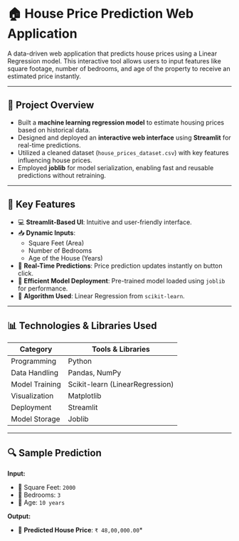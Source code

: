 # 🏠 House Price Prediction Web Application

A data-driven web application that predicts house prices using a Linear Regression model. This interactive tool allows users to input features like square footage, number of bedrooms, and age of the property to receive an estimated price instantly.

---

## 📌 Project Overview

- Built a **machine learning regression model** to estimate housing prices based on historical data.
- Designed and deployed an **interactive web interface** using **Streamlit** for real-time predictions.
- Utilized a cleaned dataset (`house_prices_dataset.csv`) with key features influencing house prices.
- Employed **joblib** for model serialization, enabling fast and reusable predictions without retraining.

---

## 🎯 Key Features

- 💻 **Streamlit-Based UI**: Intuitive and user-friendly interface.
- 📥 **Dynamic Inputs**:
  - Square Feet (Area)
  - Number of Bedrooms
  - Age of the House (Years)
- 🤖 **Real-Time Predictions**: Price prediction updates instantly on button click.
- 💾 **Efficient Model Deployment**: Pre-trained model loaded using `joblib` for performance.
- 🧠 **Algorithm Used**: Linear Regression from `scikit-learn`.

---

## 📊 Technologies & Libraries Used

| Category        | Tools & Libraries                          |
|----------------|--------------------------------------------|
| Programming     | Python                                     |
| Data Handling   | Pandas, NumPy                              |
| Model Training  | Scikit-learn (LinearRegression)            |
| Visualization   | Matplotlib                                 |
| Deployment      | Streamlit                                  |
| Model Storage   | Joblib                                     |

---

## 🔍 Sample Prediction

**Input:**
- 🔹 Square Feet: `2000`
- 🔹 Bedrooms: `3`
- 🔹 Age: `10 years`

**Output:**
- 🎯 **Predicted House Price**: `₹ 48,00,000.00`*
